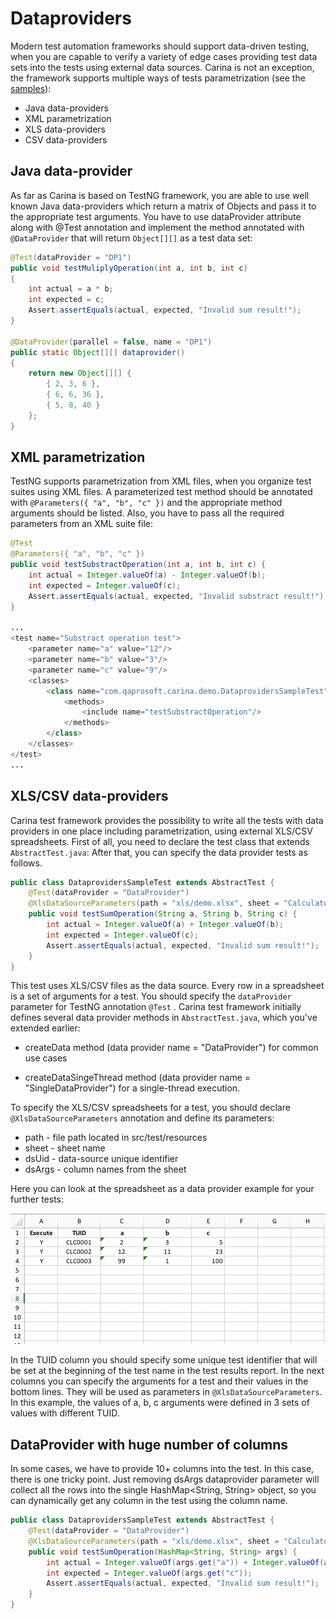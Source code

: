 # Dataproviders

Modern test automation frameworks should support data-driven testing, when you are capable to verify a variety of edge cases providing test data sets into the tests using external data sources. Carina is not an exception, the framework supports multiple ways of tests parametrization (see the [samples](https://github.com/qaprosoft/carina-demo/blob/master/src/test/java/com/qaprosoft/carina/demo/DataprovidersSampleTest.java)):

* Java data-providers
* XML parametrization
* XLS data-providers
* CSV data-providers

## Java data-provider
As far as Carina is based on TestNG framework, you are able to use well known Java data-providers which return a matrix of Objects and pass it to the appropriate test arguments. You have to use dataProvider attribute along with @Test annotation and implement the method annotated with `@DataProvider` that will return `Object[][]` as a test data set:
```java
@Test(dataProvider = "DP1")
public void testMuliplyOperation(int a, int b, int c)
{
	int actual = a * b;
	int expected = c;
	Assert.assertEquals(actual, expected, "Invalid sum result!");
}

@DataProvider(parallel = false, name = "DP1")
public static Object[][] dataprovider()
{
	return new Object[][] {
		{ 2, 3, 6 },
		{ 6, 6, 36 },
		{ 5, 8, 40 } 
	};
}
```

## XML parametrization
TestNG supports parametrization from XML files, when you organize test suites using XML files. A parameterized test method should be annotated with `@Parameters({ "a", "b", "c" })` and the appropriate method arguments should be listed. Also, you have to pass all the required parameters from an XML suite file:
```java
@Test
@Parameters({ "a", "b", "c" })
public void testSubstractOperation(int a, int b, int c) {
	int actual = Integer.valueOf(a) - Integer.valueOf(b);
	int expected = Integer.valueOf(c);
	Assert.assertEquals(actual, expected, "Invalid substract result!");
}

...
<test name="Substract operation test">
	<parameter name="a" value="12"/>
	<parameter name="b" value="3"/>
	<parameter name="c" value="9"/>
	<classes>
		<class name="com.qaprosoft.carina.demo.DataprovidersSampleTest">
			<methods>
				<include name="testSubstractOperation"/>
			</methods>
		</class>
	</classes>
</test>
...
```

## XLS/CSV data-providers
Carina test framework provides the possibility to write all the tests with data providers in one place including parametrization, using external XLS/CSV spreadsheets. First of all, you need to declare the test class that extends `AbstractTest.java`:
After that, you can specify the data provider tests as follows.
```java
public class DataprovidersSampleTest extends AbstractTest {
	@Test(dataProvider = "DataProvider")
	@XlsDataSourceParameters(path = "xls/demo.xlsx", sheet = "Calculator", dsUid = "TUID", dsArgs = "a,b,c")
	public void testSumOperation(String a, String b, String c) {
		int actual = Integer.valueOf(a) + Integer.valueOf(b);
		int expected = Integer.valueOf(c);
		Assert.assertEquals(actual, expected, "Invalid sum result!");
	}
}
```

This test uses XLS/CSV files as the data source. Every row in a spreadsheet is a set of arguments for a test. You should specify the `dataProvider` parameter for TestNG annotation `@Test` . Carina test framework initially defines several data provider methods in `AbstractTest.java`, which you've extended earlier:

* createData method (data provider name = "DataProvider") for common use cases

* createDataSingeThread method (data provider name = "SingleDataProvider") for a single-thread execution.

To specify the XLS/CSV spreadsheets for a test, you should declare `@XlsDataSourceParameters` annotation and define its parameters:

* path - file path located in src/test/resources
* sheet - sheet name
* dsUid - data-source unique identifier
* dsArgs - column names from the sheet

Here you can look at the spreadsheet as a data provider example for your further tests:

![XLS file - Data Provider - screenshot](./img/xlsscreen.png)

In the TUID column you should specify some unique test identifier that will be set at the beginning of the test name in the test results report. In the next columns you can specify the arguments for a test and their values in the bottom lines. They will be used as parameters in `@XlsDataSourceParameters`. In this example, the values of a, b, c arguments were defined in 3 sets of values with different TUID.

## DataProvider with huge number of columns
In some cases, we have to provide 10+ columns into the test. In this case, there is one tricky point. Just removing dsArgs dataprovider parameter will collect all the rows into the single HashMap<String, String> object, so you can dynamically get any column in the test using the column name.
```java
public class DataprovidersSampleTest extends AbstractTest {
	@Test(dataProvider = "DataProvider")
	@XlsDataSourceParameters(path = "xls/demo.xlsx", sheet = "Calculator", dsUid = "TUID")
	public void testSumOperation(HashMap<String, String> args) {
		int actual = Integer.valueOf(args.get("a")) + Integer.valueOf(args.get("b"));
		int expected = Integer.valueOf(args.get("c"));
		Assert.assertEquals(actual, expected, "Invalid sum result!");
	}
}
```
